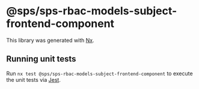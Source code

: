 # @sps/sps-rbac-models-subject-frontend-component

This library was generated with [Nx](https://nx.dev).

## Running unit tests

Run `nx test @sps/sps-rbac-models-subject-frontend-component` to execute the unit tests via [Jest](https://jestjs.io).
